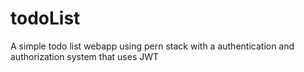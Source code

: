 # todoList

A simple todo list webapp using pern stack with a authentication and authorization system that uses JWT
